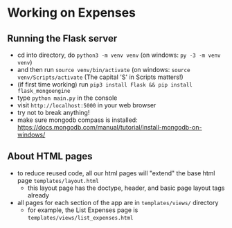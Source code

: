 # Working on Expenses

## Running the Flask server
- cd into directory, do `python3 -m venv venv` (on windows: `py -3 -m venv venv`)
- and then run `source venv/bin/activate` (on windows: `source venv/Scripts/activate` (The capital 'S' in Scripts matters!)
- (if first time working) run `pip3 install Flask && pip install flask_mongoengine`
- type `python main.py` in the console
- visit `http://localhost:5000` in your web browser
- try not to break anything!
- make sure mongodb compass is installed: https://docs.mongodb.com/manual/tutorial/install-mongodb-on-windows/

## About HTML pages
- to reduce reused code, all our html pages will "extend" the base html page `templates/layout.html`
    - this layout page has the doctype, header, and basic page layout tags already
- all pages for each section of the app are in `templates/views/` directory
    - for example, the List Expenses page is `templates/views/list_expenses.html`
